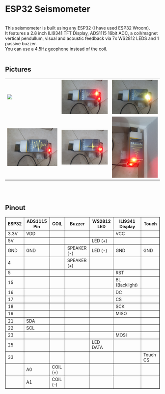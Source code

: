 <h1>ESP32 Seismometer</h1>
<br />
This seismometer is built using any ESP32 (I have used ESP32 Wroom).<br />
It features a 2.8 inch ILI9341 TFT Display, ADS1115 16bit ADC, a coil/magnet vertical pendullum, visual and acoustic feedback via 7x WS2812 LEDS and 1 passive buzzer.<br />
You can use a 4.5Hz geophone instead of the coil.
<br />
<br />
<h2>Pictures</h2>
<table width="100%">
  <tr>
    <td>
      <img src="https://raw.githubusercontent.com/sorinbotirla/ESP32-Seismometer/refs/heads/main/images/ezgif-10ff02c8f18650.gif" />
    </td>
    <td>
      <img src="https://raw.githubusercontent.com/sorinbotirla/ESP32-Seismometer/refs/heads/main/images/20250726_102447.jpg" />
    </td>
    <td>
      <img src="https://raw.githubusercontent.com/sorinbotirla/ESP32-Seismometer/refs/heads/main/images/20250726_102449.jpg" />
    </td>
  </tr>
  <tr>
    <td>
      <img src="https://raw.githubusercontent.com/sorinbotirla/ESP32-Seismometer/refs/heads/main/images/20250726_102458.jpg" />
    </td>
    <td>
      <img src="https://raw.githubusercontent.com/sorinbotirla/ESP32-Seismometer/refs/heads/main/images/20250726_102503.jpg" />
    </td>
    <td>
      <img src="https://raw.githubusercontent.com/sorinbotirla/ESP32-Seismometer/refs/heads/main/images/20250726_102518.jpg" />
    </td>
  </tr>
</table>
<br />
<br />
<h2>Pinout</h2>
<table border="1" cellpadding="5" cellspacing="0"  width="100%">
  <tr>
    <th>ESP32</th>
    <th>ADS1115 Pin</th>
    <th>COIL</th>
    <th>Buzzer</th>
    <th>WS2812 LED</th>
    <th>ILI9341 Display</th>
    <th>Touch</th>
  </tr>
  <tr>
    <td>3.3V</td>
    <td>VDD</td>
    <td></td>
    <td></td>
    <td></td>
    <td>VCC</td>
    <td></td>
  </tr>
  <tr>
    <td>5V</td>
    <td></td>
    <td></td>
    <td></td>
    <td>LED (+)</td>
    <td></td>
    <td></td>
  </tr>
  <tr>
    <td>GND</td>
    <td>GND</td>
    <td></td>
    <td>SPEAKER (-)</td>
    <td>LED (-)</td>
    <td>GND</td>
    <td>GND</td>
  </tr>
  <tr>
    <td>4</td>
    <td></td>
    <td></td>
    <td>SPEAKER (+)</td>
    <td></td>
    <td></td>
    <td></td>
  </tr>
  <tr>
    <td>5</td>
    <td></td>
    <td></td>
    <td></td>
    <td></td>
    <td>RST</td>
    <td></td>
  </tr>
  <tr>
    <td>15</td>
    <td></td>
    <td></td>
    <td></td>
    <td></td>
    <td>BL (Backlight)</td>
    <td></td>
  </tr>
  <tr>
    <td>16</td>
    <td></td>
    <td></td>
    <td></td>
    <td></td>
    <td>DC</td>
    <td></td>
  </tr>
  <tr>
    <td>17</td>
    <td></td>
    <td></td>
    <td></td>
    <td></td>
    <td>CS</td>
    <td></td>
  </tr>
  <tr>
    <td>18</td>
    <td></td>
    <td></td>
    <td></td>
    <td></td>
    <td>SCK</td>
    <td></td>
  </tr>
  <tr>
    <td>19</td>
    <td></td>
    <td></td>
    <td></td>
    <td></td>
    <td>MISO</td>
    <td></td>
  </tr>
  <tr>
    <td>21</td>
    <td>SDA</td>
    <td></td>
    <td></td>
    <td></td>
    <td></td>
    <td></td>
  </tr>
  <tr>
    <td>22</td>
    <td>SCL</td>
    <td></td>
    <td></td>
    <td></td>
    <td></td>
    <td></td>
  </tr>
  <tr>
    <td>23</td>
    <td></td>
    <td></td>
    <td></td>
    <td></td>
    <td>MOSI</td>
    <td></td>
  </tr>
  <tr>
    <td>25</td>
    <td></td>
    <td></td>
    <td></td>
    <td>LED DATA</td>
    <td></td>
    <td></td>
  </tr>
  <tr>
    <td>33</td>
    <td></td>
    <td></td>
    <td></td>
    <td></td>
    <td></td>
    <td>Touch CS</td>
  </tr>
  <tr>
    <td></td>
    <td>A0</td>
    <td>COIL (+)</td>
    <td></td>
    <td></td>
    <td></td>
    <td></td>
  </tr>
  <tr>
    <td></td>
    <td>A1</td>
    <td>COIL (–)</td>
    <td></td>
    <td></td>
    <td></td>
    <td></td>
  </tr>
</table>
